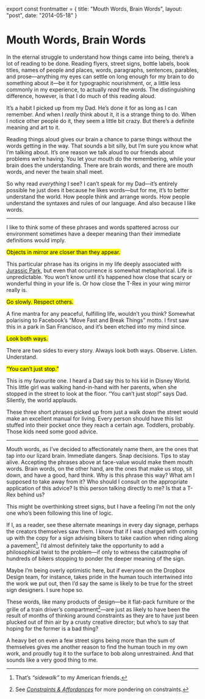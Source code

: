 export const frontmatter = {
title: "Mouth Words, Brain Words",
layout: "post",
date: "2014-05-18"
}

# Mouth Words, Brain Words

In the eternal struggle to understand how things came into being, there’s a lot
of reading to be done. Reading flyers, street signs, bottle labels, book titles,
names of people and places, words, paragraphs, sentences, parables, and
prose—anything my eyes can settle on long enough for my brain to do something
about it—be it for typographic nourishment, or, a little less commonly in my
experience, to actually _read_ the words. The distinguishing difference,
however, is that I do much of this reading aloud.

It’s a habit I picked up from my Dad. He’s done it for as long as I can
remember. And when I _really_ think about it, it is a strange thing to do. When
I notice other people do it, they seem a little bit crazy. But there’s a
definite meaning and art to it.

Reading things aloud gives our brain a chance to parse things without the words
getting in the way. That sounds a bit silly, but I’m sure you know what I’m
talking about. It’s one reason we talk aloud to our friends about problems we’re
having. You let your mouth do the remembering, while your brain does the
understanding. There are brain words, and there are mouth words, and never the
twain shall meet.

So why read _everything_ I see? I can’t speak for my Dad—it’s entirely possible
he just does it because he likes words—but for me, it’s to better understand the
world. How people think and arrange words. How people understand the syntaxes
and rules of our language. And also because I like words.

---

I like to think some of these phrases and words spattered across our environment
sometimes have a deeper meaning than their immediate definitions would imply.

<p class="gamma promo"><mark>Objects in mirror are closer than they
appear.</mark></p>

This particular phrase has its origins in my life deeply associated with
[Jurassic
Park](http://i283.photobucket.com/albums/kk316/LoneWolf19/Ford%20Ranger/Objects_in_mirror.jpg),
but even that occurrence is somewhat metaphorical. Life is unpredictable. You
won’t know until it’s happened how close that scary or wonderful thing in your
life is. Or how close the T-Rex in your wing mirror really is.

<p class="gamma promo"><mark>Go slowly. Respect others.</mark></p>

A fine mantra for any peaceful, fulfilling life, wouldn’t you think? Somewhat
polarising to Facebook’s “Move Fast and Break Things” motto. I first saw this in
a park in San Francisco, and it’s been etched into my mind since.

<p class="gamma promo"><mark>Look both ways.</mark></p>

There are two sides to every story. Always look both ways. Observe. Listen.
Understand.

<p class="gamma promo"><mark>“You can’t just stop.”</mark></p>

This is my favourite one. I heard a Dad say this to his kid in Disney World.
This little girl was walking hand-in-hand with her parents, when she stopped in
the street to look at the floor. “You can’t just stop!” says Dad. Silently, the
world applauds.

These three short phrases picked up from just a walk down the street would make
an excellent manual for living. Every person should have this list stuffed into
their pocket once they reach a certain age. Toddlers, probably. Those kids need
some good advice.

---

Mouth words, as I’ve decided to affectionately name them, are the ones that tap
into our lizard brain. Immediate dangers. Snap decisions. Tips to stay alive.
Accepting the phrases above at face-value would make them mouth words. Brain
words, on the other hand, are the ones that make us stop, sit down, and have a
good, hard think. Why is this phrase this way? What am I supposed to take away
from it? Who should I consult on the appropriate application of this advice? Is
this person talking directly to me? Is that a T-Rex behind us?

This might be overthinking street signs, but I have a feeling I’m not the only
one who’s been following this line of logic.

If I, as a reader, see these alternate meanings in every day signage, perhaps
the creators themselves saw them. I know that if I was charged with coming up
with the copy for a sign advising bikers to take caution when riding along a
pavement[^1], I’d almost definitely take the opportunity to add a philosophical
twist to the problem—if only to witness the catastrophe of hundreds of bikers
stopping to ponder the deeper meaning of the sign.

Maybe I’m being overly optimistic here, but if everyone on the Dropbox Design
team, for instance, takes pride in the human touch intertwined into the work we
put out, then I’d say the same is likely to be true for the street sign
designers. I sure hope so.

These words, like many products of design—be it flat-pack furniture or the
grille of a train driver’s compartment[^2]—are just as likely to have been the
result of months of thinking around constraints as they are to have just been
plucked out of thin air by a crusty creative director; but who’s to say that
hoping for the former is a bad thing?

A heavy bet on even a few street signs being more than the sum of themselves
gives me another reason to find the human touch in my own work, and proudly tug
it to the surface to bob along unrestrained. And that sounds like a very good
thing to me.

[^1]: That’s _“sidewalk”_ to my American friends.
[^2]: See [*Constraints & Affordances*](/2012/06/11/constraints-affordances/)
      for more pondering on constraints.
